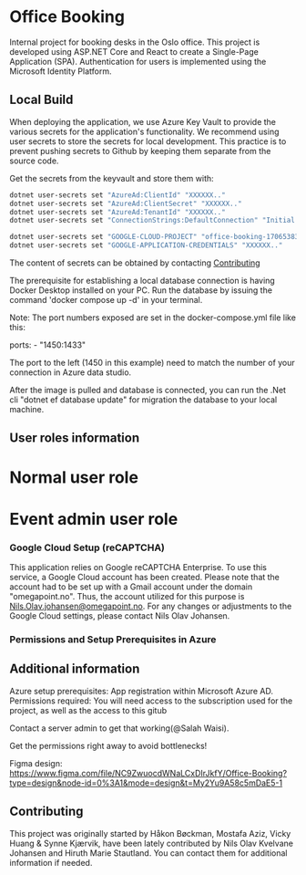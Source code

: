 # Office Booking

Internal project for booking desks in the Oslo office. This project is developed using ASP.NET Core and React to create a Single-Page Application (SPA). Authentication for users is implemented using the Microsoft Identity Platform.

## Local Build

When deploying the application, we use Azure Key Vault to provide the various secrets for the application's functionality. We recommend using user secrets to store the secrets for local development. This practice is to prevent pushing secrets to Github by keeping them separate from the source code.



Get the secrets from the keyvault and store them with:

```bash
dotnet user-secrets set "AzureAd:ClientId" "XXXXXX.."
dotnet user-secrets set "AzureAd:ClientSecret" "XXXXXX.."
dotnet user-secrets set "AzureAd:TenantId" "XXXXXX.."
dotnet user-secrets set "ConnectionStrings:DefaultConnection" "Initial Catalog=OfficeBookingDB; Data Source=localhost,<Port_Number>; Persist Security Info=True;User ID=SA;Password= <Your_Password>; TrustServerCertificate=True"

dotnet user-secrets set "GOOGLE-CLOUD-PROJECT" "office-booking-1706538315753"
dotnet user-secrets set "GOOGLE-APPLICATION-CREDENTIALS" "XXXXXX.."

```
The content of secrets can be obtained by contacting [Contributing](#contributing)

The prerequisite for establishing a local database connection is having Docker Desktop installed on your PC.
Run the database by issuing the command 'docker compose up -d' in your terminal.

Note: The port numbers exposed are set in the docker-compose.yml file like this:

ports: 
    - "1450:1433"

The port to the left (1450 in this example) need to match the number of your connection in Azure data studio. 

After the image is pulled and database is connected, you can run the .Net cli "dotnet ef database update" for migration the database to your local machine.
##
## User roles information
# Normal user role
# Event admin user role

### Google Cloud Setup (reCAPTCHA)
This application relies on Google reCAPTCHA Enterprise. To use this service, a Google Cloud account has been created. Please note that the account had to be set up with a Gmail account under the domain "omegapoint.no". Thus, the account utilized for this purpose is Nils.Olav.johansen@omegapoint.no. For any changes or adjustments to the Google Cloud settings, please contact Nils Olav Johansen.

### Permissions and Setup Prerequisites in Azure

## Additional information

Azure setup prerequisites:
App registration within Microsoft Azure AD.
Permissions required:
You will need access to the subscription used for the project, as well as the access to this gitub

Contact a server admin to get that working(@Salah Waisi).

Get the permissions right away to avoid bottlenecks!

Figma design: https://www.figma.com/file/NC9ZwuocdWNaLCxDIrJkfY/Office-Booking?type=design&node-id=0%3A1&mode=design&t=My2Yu9A58c5mDaE5-1

## Contributing
<!-- Anchor for Contributing section -->

This project was originally started by Håkon Bøckman, Mostafa Aziz, Vicky Huang & Synne Kjærvik,  have been lately contributed by Nils Olav Kvelvane Johansen and Hiruth Marie Stautland. You can contact them for additional information if needed.
